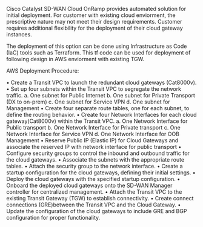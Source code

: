 Cisco Catalyst SD-WAN Cloud OnRamp provides automated solution for initial deployment. For customer with existing cloud enviorment, the prescriptive nature may not meet their design requirements. Customer requires additional flexibility for the deployment of their cloud gateway instances.

The deployment of this option can be done using Infrastructure as Code (IaC) tools such as Terraform.  This tf code can be used for deployment of following design in AWS enviorment with existing TGW. 

  AWS Deployment Procedure:
  
•	Create a Transit VPC to launch the redundant cloud gateways (Cat8000v).
•	Set up four subnets within the Transit VPC to segregate the network traffic.
a.	One subnet for Public Internet
b.	One subnet for Private Transport (DX to on-prem)
c.	One subnet for Service VPN
d.	One subnet for Management 
•	Create four separate route tables, one for each subnet, to define the routing behavior.
•	Create four Network Interfaces for each cloud gateway(Cat8000v) within the Transit VPC.
a.	One Network Interface for Public transport 
b.	One Network Interface for Private transport 
c.	One Network Interface for Service VPN 
d.	One Network Interface for OOB Management
•	Reserve Public IP (Elastic IP) for Cloud Gateways and associate the reserved IP with network interface for public transport
•	Configure security groups to control the inbound and outbound traffic for the cloud gateways.
•	Associate the subnets with the appropriate route tables.
•	Attach the security group to the network interface.
•	Create a startup configuration for the cloud gateways, defining their initial settings.
•	Deploy the cloud gateways with the specified startup configuration.
•	Onboard the deployed cloud gateways onto the SD-WAN Manager controller for centralized management.
•	Attach the Transit VPC to the existing Transit Gateway (TGW) to establish connectivity.
•	Create connect connections (GRE)between the Transit VPC and the Cloud Gateway.
•	Update the configuration of the cloud gateways to include GRE and BGP configuration for proper functionality.
